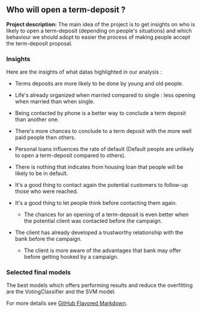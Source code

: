 ## Who will open a term-deposit ?

**Project description:** The main idea of the project is to get insights on who is likely to open a term-deposit (depending on people's situations) and which behaviour we should adopt to easier the process of making people accept the term-deposit proposal. 


### Insights

Here are the insights of what datas highlighted in our analysis :

- Terms deposits are more likely to be done by young and old people.

- Life's already organized when married compared to single : less opening when married than when single.

- Being contacted by phone is a better way to conclude a term deposit than another one.

- There's more chances to conclude to a term deposit with the more well paid people then others.

- Personal loans influences the rate of default (Default people are unlikely to open a term-deposit compared to others).

- There is nothing that indicates from housing loan that people will be likely to be in default.

- It's a good thing to contact again the potential customers to follow-up those who were reached.

- It's a good thing to let people think before contacting them again.
  + The chances for an opening of a term-deposit is even better when the potential client was contacted before the campaign.

- The client has already developed a trustworthy relationship with the bank before the campaign.
  + The client is more aware of the advantages that bank may offer before getting hooked by a campaign.

### Selected final models
The best models which offers performing results and reduce the overfitting are the VotingClassifier and the SVM model.

For more details see [GitHub Flavored Markdown](https://guides.github.com/features/mastering-markdown/).
